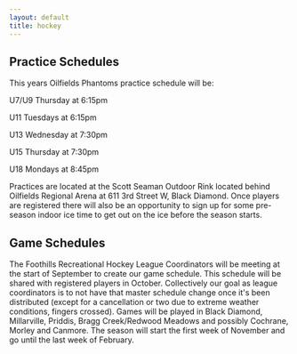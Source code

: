 ```yaml
---
layout: default
title: hockey
---
```


## Practice Schedules

This years Oilfields Phantoms practice schedule will be:

U7/U9 Thursday at 6:15pm

U11 Tuesdays at 6:15pm

U13 Wednesday at 7:30pm 

U15 Thursday at 7:30pm

U18 Mondays at 8:45pm 

Practices are located at the Scott Seaman Outdoor Rink located behind Oilfields Regional Arena at 611 3rd Street W, Black Diamond. Once players are registered there will also be an opportunity to sign up for some pre-season indoor ice time to get out on the ice before the season starts.

## Game Schedules

The Foothills Recreational Hockey League Coordinators will be meeting at the start of September to create our game schedule. This schedule will be shared with registered players in October. Collectively our goal as league coordinators is to not have that master schedule change once it's been distributed (except for a cancellation or two due to extreme weather conditions, fingers crossed). Games will be played in Black Diamond, Millarville, Priddis, Bragg Creek/Redwood Meadows and possibly Cochrane, Morley and Canmore. The season will start the first week of November and go until the last week of February.